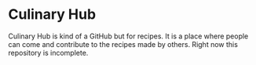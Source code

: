 # Culinary Hub

Culinary Hub is kind of a GitHub but for recipes. It is a place where people can come and contribute to the recipes made by others. Right now this repository is incomplete.
